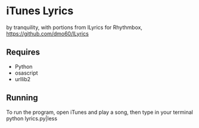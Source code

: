 iTunes Lyrics
=============
by tranquility, with portions from lLyrics for Rhythmbox, https://github.com/dmo60/lLyrics

Requires
--------

 - Python
 - osascript
 - urllib2

Running
-------

To run the program, open iTunes and play a song, then type in your terminal
 python lyrics.py|less
